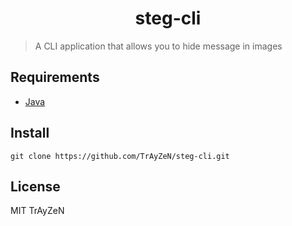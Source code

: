 <h1 align="center">
    steg-cli
</h1>

> A CLI application that allows you to hide message in images

## Requirements
- [Java](https://www.java.com/download/)

## Install
```
git clone https://github.com/TrAyZeN/steg-cli.git
```

## License
MIT TrAyZeN

